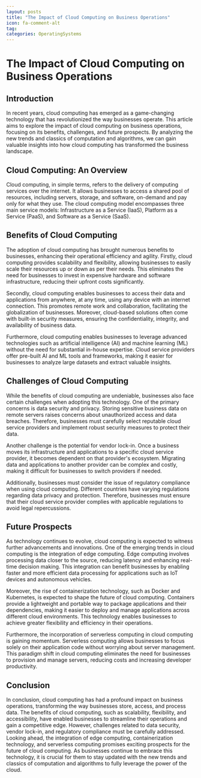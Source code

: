 ```yaml
---
layout: posts
title: "The Impact of Cloud Computing on Business Operations"
icon: fa-comment-alt
tag:      
categories: OperatingSystems
---
```



# The Impact of Cloud Computing on Business Operations

## Introduction

In recent years, cloud computing has emerged as a game-changing technology that has revolutionized the way businesses operate. This article aims to explore the impact of cloud computing on business operations, focusing on its benefits, challenges, and future prospects. By analyzing the new trends and classics of computation and algorithms, we can gain valuable insights into how cloud computing has transformed the business landscape.

## Cloud Computing: An Overview

Cloud computing, in simple terms, refers to the delivery of computing services over the internet. It allows businesses to access a shared pool of resources, including servers, storage, and software, on-demand and pay only for what they use. The cloud computing model encompasses three main service models: Infrastructure as a Service (IaaS), Platform as a Service (PaaS), and Software as a Service (SaaS).

## Benefits of Cloud Computing

The adoption of cloud computing has brought numerous benefits to businesses, enhancing their operational efficiency and agility. Firstly, cloud computing provides scalability and flexibility, allowing businesses to easily scale their resources up or down as per their needs. This eliminates the need for businesses to invest in expensive hardware and software infrastructure, reducing their upfront costs significantly.

Secondly, cloud computing enables businesses to access their data and applications from anywhere, at any time, using any device with an internet connection. This promotes remote work and collaboration, facilitating the globalization of businesses. Moreover, cloud-based solutions often come with built-in security measures, ensuring the confidentiality, integrity, and availability of business data.

Furthermore, cloud computing enables businesses to leverage advanced technologies such as artificial intelligence (AI) and machine learning (ML) without the need for substantial in-house expertise. Cloud service providers offer pre-built AI and ML tools and frameworks, making it easier for businesses to analyze large datasets and extract valuable insights.

## Challenges of Cloud Computing

While the benefits of cloud computing are undeniable, businesses also face certain challenges when adopting this technology. One of the primary concerns is data security and privacy. Storing sensitive business data on remote servers raises concerns about unauthorized access and data breaches. Therefore, businesses must carefully select reputable cloud service providers and implement robust security measures to protect their data.

Another challenge is the potential for vendor lock-in. Once a business moves its infrastructure and applications to a specific cloud service provider, it becomes dependent on that provider's ecosystem. Migrating data and applications to another provider can be complex and costly, making it difficult for businesses to switch providers if needed.

Additionally, businesses must consider the issue of regulatory compliance when using cloud computing. Different countries have varying regulations regarding data privacy and protection. Therefore, businesses must ensure that their cloud service provider complies with applicable regulations to avoid legal repercussions.

## Future Prospects

As technology continues to evolve, cloud computing is expected to witness further advancements and innovations. One of the emerging trends in cloud computing is the integration of edge computing. Edge computing involves processing data closer to the source, reducing latency and enhancing real-time decision making. This integration can benefit businesses by enabling faster and more efficient data processing for applications such as IoT devices and autonomous vehicles.

Moreover, the rise of containerization technology, such as Docker and Kubernetes, is expected to shape the future of cloud computing. Containers provide a lightweight and portable way to package applications and their dependencies, making it easier to deploy and manage applications across different cloud environments. This technology enables businesses to achieve greater flexibility and efficiency in their operations.

Furthermore, the incorporation of serverless computing in cloud computing is gaining momentum. Serverless computing allows businesses to focus solely on their application code without worrying about server management. This paradigm shift in cloud computing eliminates the need for businesses to provision and manage servers, reducing costs and increasing developer productivity.

## Conclusion

In conclusion, cloud computing has had a profound impact on business operations, transforming the way businesses store, access, and process data. The benefits of cloud computing, such as scalability, flexibility, and accessibility, have enabled businesses to streamline their operations and gain a competitive edge. However, challenges related to data security, vendor lock-in, and regulatory compliance must be carefully addressed. Looking ahead, the integration of edge computing, containerization technology, and serverless computing promises exciting prospects for the future of cloud computing. As businesses continue to embrace this technology, it is crucial for them to stay updated with the new trends and classics of computation and algorithms to fully leverage the power of the cloud.
